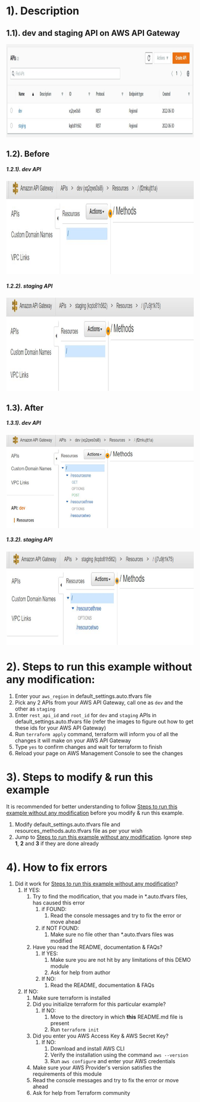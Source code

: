 # 1). Description

## 1.1). dev and staging API on AWS API Gateway
<img src="./images/AWS API Gateway.JPG" width="850" height="250" >

## 1.2). Before

##### 1.2.1). dev API
<img src="./images/dev API Before.JPG" width="850" height="250" >

##### 1.2.2). staging API
<img src="./images/staging API Before.JPG" width="850" height="250" >

## 1.3). After

##### 1.3.1). dev API
<img src="./images/dev API After.JPG" width="850" height="250" >

##### 1.3.2). staging API
<img src="./images/staging API After.JPG" width="850" height="250" >

# 2). Steps to run this example without any modification:

1. Enter your `aws_region` in default_settings.auto.tfvars file
2. Pick any 2 APIs from your AWS API Gateway, call one as `dev` and the other as `staging`
3. Enter `rest_api_id` and `root_id` for `dev` and `staging` APIs in default_settings.auto.tfvars file (refer the images to figure out how to get these ids for your AWS API Gateway)
4. Run `terraform apply` command, terraform will inform you of all the changes it will make on your AWS API Gateway
5. Type `yes` to confirm changes and wait for terraform to finish
6. Reload your page on AWS Management Console to see the changes

# 3). Steps to modify & run this example

It is recommended for better understanding to follow [Steps to run this example without any modification](#steps-to-run-this-example-without-any-modification) before you modify & run this example.

1. Modify default_settings.auto.tfvars file and resources_methods.auto.tfvars file as per your wish
2. Jump to [Steps to run this example without any modification](#steps-to-run-this-example-without-any-modification). Ignore step **1**, **2** and **3** if they are done already


# 4). How to fix errors

1. Did it work for [Steps to run this example without any modification](#steps-to-run-this-example-without-any-modification)?
    1. If YES:
        1. Try to find the modification, that you made in *.auto.tfvars files, has caused this error
            1. if FOUND:
                1. Read the console messages and try to fix the error or move ahead
            2. if NOT FOUND:
                1. Make sure no file other than *.auto.tfvars files was modified
        2. Have you read the README, documentation & FAQs?
            1. If YES:
                1. Make sure you are not hit by any limitations of this DEMO module
                2. Ask for help from author
            2. If NO:
                1. Read the README, documentation & FAQs
    2. If NO:
        1. Make sure terraform is installed
        2. Did you initialize terraform for this particular example?
            1. If NO:
                1. Move to the directory in which **this** README.md file is present
                2. Run `terraform init`
        3. Did you enter you AWS Access Key & AWS Secret Key?
            1. If NO:
                1. Download and install AWS CLI
                2. Verify the installation using the command `aws --version`
                3. Run `aws configure` and enter your AWS credentials
        4. Make sure your AWS Provider's version satisfies the requirements of this module
        5. Read the console messages and try to fix the error or move ahead
        6. Ask for help from Terraform community

